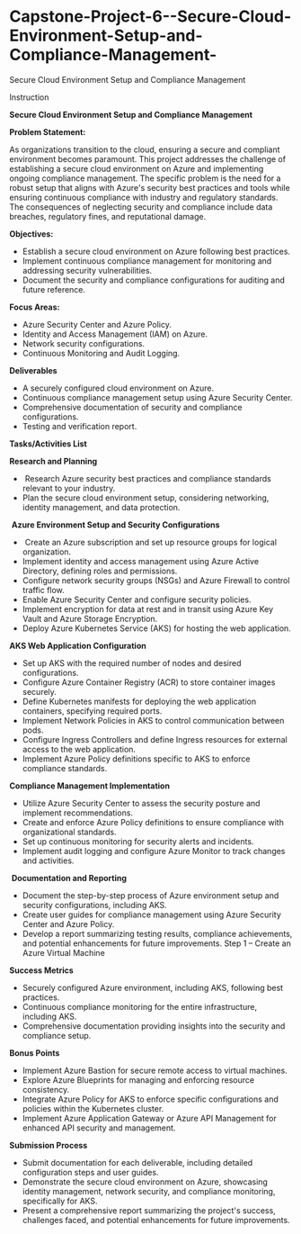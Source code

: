 # Capstone-Project-6--Secure-Cloud-Environment-Setup-and-Compliance-Management-

Secure Cloud Environment Setup and Compliance Management

Instruction

**Secure Cloud Environment Setup and Compliance Management**

**Problem Statement:**

As organizations transition to the cloud, ensuring a secure and compliant environment becomes paramount. This project addresses the challenge of establishing a secure cloud environment on Azure and implementing ongoing compliance management. The specific problem is the need for a robust setup that aligns with Azure's security best practices and tools while ensuring continuous compliance with industry and regulatory standards. The consequences of neglecting security and compliance include data breaches, regulatory fines, and reputational damage.

**Objectives:**

- Establish a secure cloud environment on Azure following best practices.
- Implement continuous compliance management for monitoring and addressing security vulnerabilities.
- Document the security and compliance configurations for auditing and future reference.

**Focus Areas:**

- Azure Security Center and Azure Policy.
- Identity and Access Management (IAM) on Azure.
- Network security configurations.
- Continuous Monitoring and Audit Logging.

**Deliverables**

- A securely configured cloud environment on Azure.
- Continuous compliance management setup using Azure Security Center.
- Comprehensive documentation of security and compliance configurations.
- Testing and verification report.

**Tasks/Activities List**

**Research and Planning**

-  Research Azure security best practices and compliance standards relevant to your industry.
- Plan the secure cloud environment setup, considering networking, identity management, and data protection.

 **Azure Environment Setup and Security Configurations**

-  Create an Azure subscription and set up resource groups for logical organization.
- Implement identity and access management using Azure Active Directory, defining roles and permissions.
- Configure network security groups (NSGs) and Azure Firewall to control traffic flow.
- Enable Azure Security Center and configure security policies.
- Implement encryption for data at rest and in transit using Azure Key Vault and Azure Storage Encryption.
- Deploy Azure Kubernetes Service (AKS) for hosting the web application.

**AKS Web Application Configuration**

- Set up AKS with the required number of nodes and desired configurations.
- Configure Azure Container Registry (ACR) to store container images securely.
- Define Kubernetes manifests for deploying the web application containers, specifying required ports.
- Implement Network Policies in AKS to control communication between pods.
- Configure Ingress Controllers and define Ingress resources for external access to the web application.
- Implement Azure Policy definitions specific to AKS to enforce compliance standards.

**Compliance Management Implementation**

- Utilize Azure Security Center to assess the security posture and implement recommendations.
- Create and enforce Azure Policy definitions to ensure compliance with organizational standards.
- Set up continuous monitoring for security alerts and incidents.
- Implement audit logging and configure Azure Monitor to track changes and activities.

 **Documentation and Reporting**

- Document the step-by-step process of Azure environment setup and security configurations, including AKS.
- Create user guides for compliance management using Azure Security Center and Azure Policy.
- Develop a report summarizing testing results, compliance achievements, and potential enhancements for future improvements. Step 1 – Create an Azure Virtual Machine 

**Success Metrics**

- Securely configured Azure environment, including AKS, following best practices.
- Continuous compliance monitoring for the entire infrastructure, including AKS.
- Comprehensive documentation providing insights into the security and compliance setup.

**Bonus Points**

- Implement Azure Bastion for secure remote access to virtual machines.
- Explore Azure Blueprints for managing and enforcing resource consistency.
- Integrate Azure Policy for AKS to enforce specific configurations and policies within the Kubernetes cluster.
- Implement Azure Application Gateway or Azure API Management for enhanced API security and management.

**Submission Process**

- Submit documentation for each deliverable, including detailed configuration steps and user guides.
- Demonstrate the secure cloud environment on Azure, showcasing identity management, network security, and compliance monitoring, specifically for AKS.
- Present a comprehensive report summarizing the project's success, challenges faced, and potential enhancements for future improvements.
